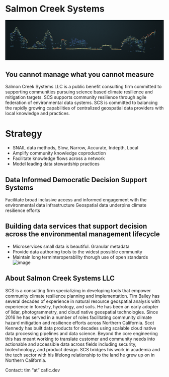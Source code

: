 # Salmon Creek Systems
![image](images/lidar_Xsection.png)
## You cannot manage what you cannot measure
Salmon Creek Systems LLC is a public benefit consulting firm committed to supporting communities pursuing science based climate resilience and mitigation targets.  SCS supports community resilience through agile federation of environmental data systems.  SCS is committed to balancing the rapidly growing capabilities of centralized geospatial data providers with local knowledge and practices.  
# Strategy 
* SNAIL data methods, Slow, Narrow, Accurate, Indepth, Local  
* Amplify community knowledge coproduction
* Facilitate knowledge flows across a network
* Model leading data stewardship practices
## Data Informed Democratic Decision Support Systems 
Facilitate broad inclusive access and informed engagement with the environmental data infrastructure 
Geospatial data underpins climate resilience efforts 
## Building data services that support decision across the environmental management lifecycle 
* Microservices    small data is beautiful.  Granular metadata 
* Provide data authoring tools to the widest possible community
* Maintain long terminteroperability thorugh use of open standards
![image](images/image6.png)

## About Salmon Creek Systems LLC
SCS is a consulting firm specializing in developing tools that empower community climate resilience planning and implementation.  Tim Bailey has several decades of experience in natural resource geospatial analysis with experience in forestry, hydrology, and soils. He has been an early adopter of lidar, photogrammetry, and cloud native geospatial technologies.  Since 2016 he has served in a number of roles facilitating community climate hazard mitigation and resilience efforts across Northern California. Scot Kennedy has built data products for decades using scalable cloud native data processing pipelines and data science. Beyond the core engineering this has meant working to translate customer and community needs into actionable and accessible data across fields including security, biotechnology, and product design. SCS bridges his work in academia and the tech sector with his lifelong relationship to the land he grew up on in Northern California. 

Contact: tim   “at”  caflc.dev
